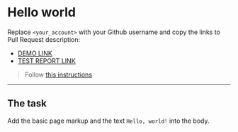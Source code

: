# Hello world
Replace `<your_account>` with your Github username and copy the links to Pull Request description:
- [DEMO LINK](https://<oleksii-fedorenko>.github.io/layout_hello-world/)
- [TEST REPORT LINK](https://<oleksii-fedorenko>.github.io/layout_hello-world/report/html_report/)

> Follow [this instructions](https://mate-academy.github.io/layout_task-guideline/#how-to-solve-the-layout-tasks-on-github)
___

## The task
Add the basic page markup and the text `Hello, world!` into the body.
